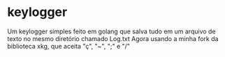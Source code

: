 # keylogger
Um keylogger simples feito em golang que salva tudo em um arquivo de texto no mesmo diretório chamado Log.txt
Agora usando a minha fork da biblioteca xkg, que aceita "ç", "~", ";" e "/"
